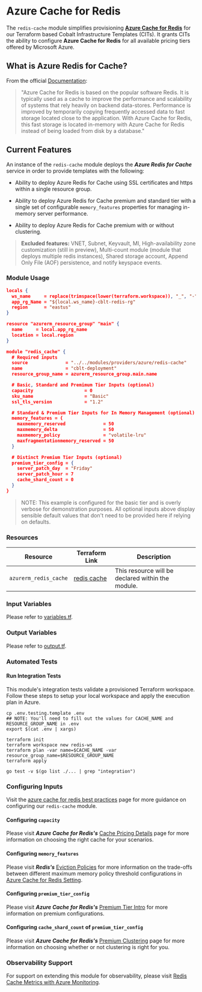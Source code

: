 # Azure Cache for Redis

The `redis-cache` module simplifies provisioning **[Azure Cache for Redis](https://docs.microsoft.com/en-us/azure/azure-cache-for-redis/cache-overview)** for our Terraform based Cobalt Infrastructure Templates (CITs). It grants CITs the ability to configure **Azure Cache for Redis** for all available pricing tiers offered by Microsoft Azure.

## What is Azure Redis for Cache?

From the official [Documentation](hhttps://docs.microsoft.com/en-us/azure/azure-cache-for-redis/cache-overview):

> "Azure Cache for Redis is based on the popular software Redis. It is typically used as a cache to improve the performance and scalability of systems that rely heavily on backend data-stores. Performance is improved by temporarily copying frequently accessed data to fast storage located close to the application. With Azure Cache for Redis, this fast storage is located in-memory with Azure Cache for Redis instead of being loaded from disk by a database."

## Current Features

An instance of the `redis-cache` module deploys the _**Azure Redis for Cache**_ service in order to provide templates with the following:

- Ability to deploy Azure Redis for Cache using SSL certificates and https within a single resource group.

- Ability to deploy Azure Redis for Cache premium and standard tier with a single set of configurable `memory_features` properties for managing in-memory server performance.

- Ability to deploy Azure Redis for Cache premium with or without clustering.

> **Excluded features:** VNET, Subnet, Keyvault, MI, High-availability zone customization (still in preview), Multi-count module (module that deploys multiple redis instances), Shared storage account, Append Only File (AOF) persistence, and notify keyspace events.

### Module Usage

```json
locals {
  ws_name     = replace(trimspace(lower(terraform.workspace)), "_", "-")
  app_rg_Name = "${local.ws_name}-cblt-redis-rg"
  region      = "eastus"
}

resource "azurerm_resource_group" "main" {
  name     = local.app_rg_name
  location = local.region
}

module "redis_cache" {
  # Required inputs
  source              = "../../modules/providers/azure/redis-cache"
  name                = "cblt-deployment"
  resource_group_name = azurerm_resource_group.main.name

  # Basic, Standard and Premimum Tier Inputs (optional)
  capacity                   = 0
  sku_name                   = "Basic"
  ssl_tls_version            = "1.2"

  # Standard & Premium Tier Inputs for In Memory Management (optional)
  memory_features = {
    maxmemory_reserved              = 50
    maxmemory_delta                 = 50
    maxmemory_policy                = "volatile-lru"
    maxfragmentationmemory_reserved = 50
  }

  # Distinct Premium Tier Inputs (optional)
  premium_tier_config = {
    server_patch_day  = "Friday"
    server_patch_hour = 7
    cache_shard_count = 0
  }
}
```

> NOTE: This example is configured for the basic tier and is overly verbose for demonstration purposes. All optional inputs above display sensible default values that don't need to be provided here if relying on defaults.

### Resources

| Resource | Terraform Link | Description |
|---|---|---|
| `azurerm_redis_cache` | [redis cache](https://www.terraform.io/docs/providers/azurerm/r/redis_cache.html) | This resource will be declared within the module. |

### Input Variables

Please refer to [variables.tf](./variables.tf).

### Output Variables

Please refer to [output.tf](./output.tf).

### Automated Tests

#### Run Integration Tests

This module's integration tests validate a provisioned Terraform workspace. Follow these steps to setup your local workspace and apply the execution plan in Azure. 

```hcl
cp .env.testing.template .env
## NOTE: You'll need to fill out the values for CACHE_NAME and RESOURCE_GROUP_NAME in .env
export $(cat .env | xargs)

terraform init
terraform workspace new redis-ws
terraform plan -var name=$CACHE_NAME -var resource_group_name=$RESOURCE_GROUP_NAME
terraform apply

go test -v $(go list ./... | grep "integration")
```

### Configuring Inputs

Visit the [azure cache for redis best practices](https://docs.microsoft.com/en-us/azure/azure-cache-for-redis/cache-best-practices) page for more guidance on configuring our `redis-cache` module.

#### Configuring `capacity`

Please visit _**Azure Cache for Redis's**_ [Cache Pricing Details](https://azure.microsoft.com/en-us/pricing/details/cache/) page for more information on choosing the right cache for your scenarios.

#### Configuring `memory_features`

Please visit _**Redis's**_ [Eviction Policies](https://redis.io/topics/lru-cache#eviction-policies) for more information on the trade-offs between different maximum memory policy threshold configurations in [Azure Cache for Redis Setting](https://docs.microsoft.com/en-us/azure/azure-cache-for-redis/cache-configure#settings).

#### Configuring `premium_tier_config`

Please visit _**Azure Cache for Redis's**_ [Premium Tier Intro](https://docs.microsoft.com/en-us/azure/azure-cache-for-redis/cache-premium-tier-intro)  for more information on premium configurations.

#### Configuring `cache_shard_count` of `premium_tier_config`

Please visit _**Azure Cache for Redis's**_ [Premium Clustering](https://docs.microsoft.com/en-us/azure/azure-cache-for-redis/cache-how-to-premium-clustering) page for more information on choosing whether or not clustering is right for you.

### Observability Support

For support on extending this module for observability, please visit [Redis Cache Metrics with Azure Monitoring](https://docs.microsoft.com/en-us/azure/azure-monitor/platform/metrics-supported#microsoftcacheredis).
